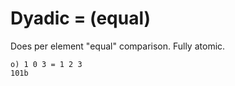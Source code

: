 # Dyadic = (equal)

Does per element "equal" comparison. Fully atomic.

```o
o) 1 0 3 = 1 2 3
101b
```
